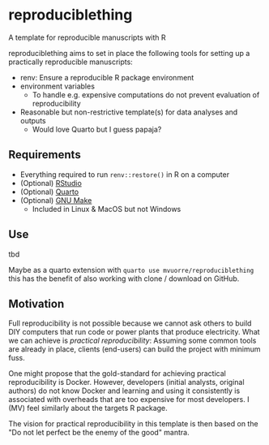 # reproduciblething

A template for reproducible manuscripts with R

reproduciblething aims to set in place the following tools for setting up a practically reproducible manuscripts:

- renv: Ensure a reproducible R package environment
- environment variables
  - To handle e.g. expensive computations do not prevent evaluation of reproducibility
- Reasonable but non-restrictive template(s) for data analyses and outputs
  - Would love Quarto but I guess papaja?

## Requirements

- Everything required to run `renv::restore()` in R on a computer
- (Optional) [RStudio](https://posit.co/downloads/)
- (Optional) [Quarto](https://quarto.org/)
- (Optional) [GNU Make](https://www.gnu.org/software/make/)
  - Included in Linux & MacOS but not Windows

## Use

tbd

Maybe as a quarto extension with `quarto use mvuorre/reproduciblething` this has the benefit of also working with clone / download on GitHub.

## Motivation

Full reproducibility is not possible because we cannot ask others to build DIY computers that run code or power plants that produce electricity. What we can achieve is *practical reproducibility*: Assuming some common tools are already in place, clients (end-users) can build the project with minimum fuss.

One might propose that the gold-standard for achieving practical reproducibility is Docker. However, developers (initial analysts, original authors) do not know Docker and learning and using it consistently is associated with overheads that are too expensive for most developers. I (MV) feel similarly about the targets R package.

The vision for practical reproducibility in this template is then based on the "Do not let perfect be the enemy of the good" mantra. 
